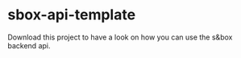 # sbox-api-template
Download this project to have a look on how you can use the s&amp;box backend api.
